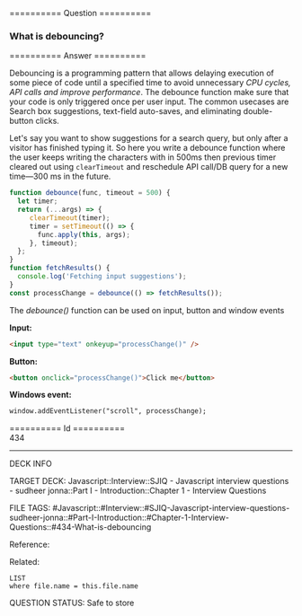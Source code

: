 ========== Question ==========  

### What is debouncing?  

========== Answer ==========  

Debouncing is a programming pattern that allows delaying execution of some piece
of code until a specified time to avoid unnecessary _CPU cycles, API calls and
improve performance_. The debounce function make sure that your code is only
triggered once per user input. The common usecases are Search box suggestions,
text-field auto-saves, and eliminating double-button clicks.

Let's say you want to show suggestions for a search query, but only after a
visitor has finished typing it. So here you write a debounce function where the
user keeps writing the characters with in 500ms then previous timer cleared out
using `clearTimeout` and reschedule API call/DB query for a new time—300 ms in
the future.

```js
function debounce(func, timeout = 500) {
  let timer;
  return (...args) => {
     clearTimeout(timer);
     timer = setTimeout(() => {
       func.apply(this, args);
     }, timeout);
  };
}
function fetchResults() {
  console.log('Fetching input suggestions');
}
const processChange = debounce(() => fetchResults());
```

The _debounce()_ function can be used on input, button and window events

**Input:**

```html
<input type="text" onkeyup="processChange()" />
```

**Button:**

```html
<button onclick="processChange()">Click me</button>
```

**Windows event:**

```html
window.addEventListener("scroll", processChange);
```

========== Id ==========  
434

---

DECK INFO

TARGET DECK: Javascript::Interview::SJIQ - Javascript interview questions - sudheer jonna::Part I - Introduction::Chapter 1 - Interview Questions

FILE TAGS: #Javascript::#Interview::#SJIQ-Javascript-interview-questions-sudheer-jonna::#Part-I-Introduction::#Chapter-1-Interview-Questions::#434-What-is-debouncing

Reference:

Related:

```dataview
LIST
where file.name = this.file.name
```

QUESTION STATUS: Safe to store
